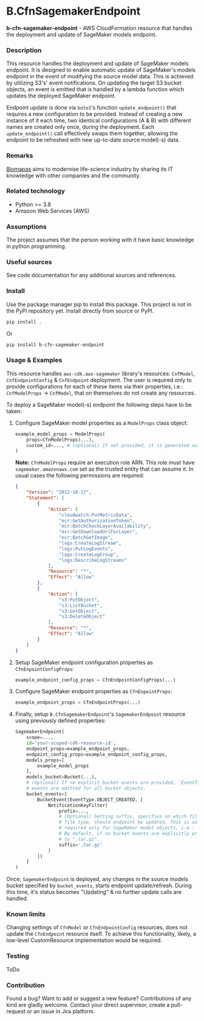 # B.CfnSagemakerEndpoint

**b-cfn-sagemaker-endpoint** - AWS CloudFormation resource that handles the deployment and update of 
SageMaker models endpoint.

### Description

This resource handles the deployment and update of SageMaker models endpoint. It is designed to 
enable automatic update of SageMaker's models endpoint in the event of modifying the source model data. 
This is achieved by utilizing S3's' event notifications. On updating the target S3 bucket objects, 
an event is emitted that is handled by a lambda function which updates the deployed SageMaker endpoint.

Endpoint update is done via `boto3`'s function `update_endpoint()` that requires a new 
configuration to be provided. Instead of creating a new instance of it each time, two identical 
configurations (A & B) with different names are created only once, during the deployment. Each 
`update_endpoint()` call effectively swaps them together, allowing the endpoint to be refreshed with new 
up-to-date source model(-s) data.

### Remarks

[Biomapas](https://biomapas.com) aims to modernise life-science
industry by sharing its IT knowledge with other companies and
the community.

### Related technology

- Python >= 3.8
- Amazon Web Services (AWS)

### Assumptions

The project assumes that the person working with it have basic knowledge in python
programming.

### Useful sources

See code documentation for any additional sources and references.

### Install

Use the package manager pip to install this package. This project is not in the PyPi
repository yet. Install directly from source or PyPI.

```bash
pip install .
```

Or

```bash
pip install b-cfn-sagemaker-endpoint
```

### Usage & Examples

This resource handles ``aws-cdk.aws-sagemaker`` library's resources: ``CnfModel``, ``CnfEndpointConfig`` & 
``CnfEndpoint`` deployment. The user is required only to provide configurations for each of these items via 
their properties, i.e.: ``CnfModelProps`` -> ``CnfModel``, that on themselves do not create any resources.

To deploy a SageMaker model(-s) endpoint the following steps have to be taken:

1. Configure SageMaker model properties as a ``ModelProps`` class object:
    ```python
    example_model_props = ModelProps(
        props=CfnModelProps(...),
        custom_id=..., # (optional) If not provided, it is generated automatically.
    )
    ```
   **Note:** `CfnModelProps` require an execution role ARN. This role must have ``sagemaker.amazonaws.com`` set as the 
   trusted entity that can assume it. In usual cases the following permissions are required:
   ```json
   {
       "Version": "2012-10-17",
       "Statement": [
           {
               "Action": [
                   "cloudwatch:PutMetricData",
                   "ecr:GetAuthorizationToken",
                   "ecr:BatchCheckLayerAvailability",
                   "ecr:GetDownloadUrlForLayer",
                   "ecr:BatchGetImage",
                   "logs:CreateLogStream",
                   "logs:PutLogEvents",
                   "logs:CreateLogGroup",
                   "logs:DescribeLogStreams"
               ],
               "Resource": "*",
               "Effect": "Allow"
           },
           {
               "Action": [
                   "s3:PutObject",
                   "s3:ListBucket",
                   "s3:GetObject",
                   "s3:DeleteObject"
               ],
               "Resource": "*",
               "Effect": "Allow"
           }
       ]
   }
   ```

2. Setup SageMaker endpoint configuration properties as ``CfnEnpointConfigProps``:
    ```python
    example_endpoint_config_props = CfnEndpointConfigProps(...)
    ```
   
3. Configure SageMaker endpoint properties as ``CfnEnpointProps``:
    ```python
    example_endpoint_props = CfnEndpointProps(...)
    ```
   
4. Finally, setup ``B.CfnSagemakerEndpoint``'s ``SagemakerEndpoint`` resource using previously defined 
   properties:
    ```python
    SagemakerEndpoint(
        scope=...,
        id='your-scoped-cdk-resource-id',
        endpoint_props=example_endpoint_props,
        endpoint_config_props=example_endpoint_config_props,
        models_props=[
            example_model_props
        ],
        models_bucket=Bucket(...),
        # (Optional) If no explicit bucket events are provided, `EventType.OBJECT_CREATED` 
        # events are emitted for all bucket objects.
        bucket_events=[
            BucketEvent(EventType.OBJECT_CREATED, [
                NotificationKeyFilter(
                    prefix=...,
                    # (Optional) Setting suffix, specifies on which files changes, based on 
                    # file type, should endpoint be updated. This is useful if updates are 
                    # required only for SageMaker model objects, i.e.: "model.tar.gz". 
                    # By default, if no bucket events are explicitly provided suffix is set 
                    # to ".tar.gz".
                    suffix='.tar.gz'
                )
            ])
        ]
    )
    ```
    
Once, ``SagemakerEndpoint`` is deployed, any changes in the source models bucket specified by 
``bucket_events``, starts endpoint update/refresh. During this time, it's status becomes "Updating" 
& no further update calls are handled.

### Known limits

Changing settings of ``CfnModel`` or ``CfnEndpointConfig`` resources, does not update the ``CfnEndpoint`` 
resource itself. To achieve this functionality, likely, a low-level CustomResource implementation would be 
required.

### Testing

ToDo

### Contribution

Found a bug? Want to add or suggest a new feature? Contributions of any kind are gladly
welcome. Contact your direct supervisor, create a pull-request or an issue in Jira platform.
